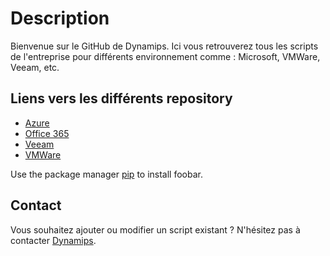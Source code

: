 # Description

Bienvenue sur le GitHub de Dynamips. Ici vous retrouverez tous les scripts de l'entreprise pour différents environnement comme : Microsoft, VMWare, Veeam, etc.

## Liens vers les différents repository
- [Azure](https://pages.github.com/) 
- [Office 365](https://pages.github.com/) 
- [Veeam](https://pages.github.com/) 
- [VMWare](https://pages.github.com/) 

Use the package manager [pip](https://pip.pypa.io/en/stable/) to install foobar.

## Contact
Vous souhaitez ajouter ou modifier un script existant ? N'hésitez pas à contacter [Dynamips](mailto:github@dynamips.com).
